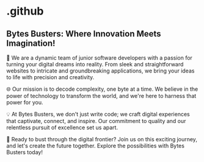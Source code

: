 # .github

## Bytes Busters: Where Innovation Meets Imagination!

🚀 We are a dynamic team of junior software developers with a passion for turning your digital dreams into reality. From sleek and straightforward websites to intricate and groundbreaking applications, we bring your ideas to life with precision and creativity.

🌐 Our mission is to decode complexity, one byte at a time. We believe in the power of technology to transform the world, and we're here to harness that power for you.

💡 At Bytes Busters, we don't just write code; we craft digital experiences that captivate, connect, and inspire. Our commitment to quality and our relentless pursuit of excellence set us apart.

🌟 Ready to bust through the digital frontier? Join us on this exciting journey, and let's create the future together. Explore the possibilities with Bytes Busters today!
